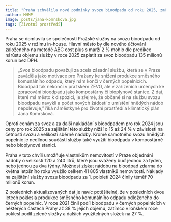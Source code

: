 ```yaml
---
title: "Praha schválila nové podmínky svozu bioodpadu od roku 2025, změna je součástí přechodu služeb svozu odpadu do režimu in-house"
author: MHMP
image: posts/jana-komrskova.jpg
tags: [Životní prostředí]
---
```


Praha se domluvila se společností Pražské služby na svozu bioodpadu od roku 2025 v režimu in-house. Hlavní město by dle nového účtování založeného na metodě ABC cost plus s marží 2 % mohlo dle predikce nárůstu objemu služby v roce 2025 zaplatit za svoz bioodpadu 135 milionů korun bez DPH.

> „Svoz bioodpadu považuji za zcela zásadní službu, která se v Praze zaváděla jako motivace pro Pražany ke snížení produkce směsného komunálního odpadu, který nám končí v černých popelnicích. Bioodpad tak nekončí v pražském ZEVO, ale v zařízeních určených ke zpracování bioodpadu jako kompostárny či bioplynové stanice. Z dat, které má město k dispozici, je zřejmé, že občané si na službu svozu bioodpadu navykli a počet nových žádostí o umístění hnědých nádob nepolevuje,” říká náměstkyně pro životní prostředí a klimatický plán Jana Komrsková.

Oproti cenám za svoz a za další nakládání s bioodpadem pro rok 2024 jsou ceny pro rok 2025 za zajištění této služby nižší o 15 až 24 % v závislosti na četnosti svozu a velikosti sběrné nádoby. Kromě samotného svozu hnědých popelnic je nedílnou součástí služby také využití bioodpadu v kompostárně nebo bioplynové stanici.

Praha v tuto chvíli umožňuje vlastníkům nemovitostí v Praze objednání nádoby o velikosti 120 a 240 litrů, které jsou sváženy buď jednou za týden, nebo jednou za dva týdny. Možnost získat nádobu na bioodpad zdarma do května letošního roku využilo celkem 41 805 vlastníků nemovitostí. Náklady na zajištění služby svozu bioodpadu za 1. pololetí 2024 činily téměř 70 milionů korun.

Z posledních aktualizovaných dat je navíc potěšitelné, že v posledních dvou letech poklesla produkce směsného komunálního odpadu odloženého do černých popelnic. V roce 2021 činil podíl bioodpadu v černých popelnicích v některých částech Prahy až 38 % jejich objemu, zatímco v loňském roce poklesl podíl zelené složky a dalších využitelných složek na 27 %. 
